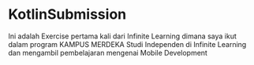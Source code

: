 # KotlinSubmission
Ini adalah Exercise pertama kali dari Infinite Learning dimana saya ikut dalam program KAMPUS MERDEKA 
Studi Independen di Infinite Learning dan mengambil pembelajaran mengenai Mobile Development
